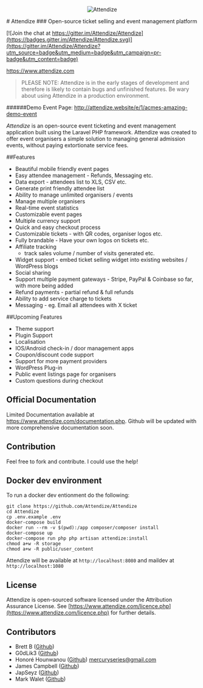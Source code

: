 
<p align="center">
  <img src="https://www.attendize.com/img/logo-dark.png" alt="Attendize"/>
</p>
# Attendize 
### Open-source ticket selling and event management platform

[![Join the chat at https://gitter.im/Attendize/Attendize](https://badges.gitter.im/Attendize/Attendize.svg)](https://gitter.im/Attendize/Attendize?utm_source=badge&utm_medium=badge&utm_campaign=pr-badge&utm_content=badge)

https://www.attendize.com

> PLEASE NOTE: Attendize is in the early stages of development and therefore is likely to contain bugs and unfinished features. Be wary about using Attendize in a production environment.


######Demo Event Page: http://attendize.website/e/1/acmes-amazing-demo-event


*Attendize* is an open-source event ticketing and event management application built using the Laravel PHP framework. Attendize was created to offer event organisers a simple solution to managing general admission events, without paying extortionate service fees.


##Features
 - Beautiful mobile friendly event pages
 - Easy attendee management - Refunds, Messaging etc.
 - Data export - attendees list to XLS, CSV etc.
 - Generate print friendly attendee list
 - Ability to manage unlimited organisers / events
 - Manage multiple organisers 
 - Real-time event statistics
 - Customizable event pages
 - Multiple currency support
 - Quick and easy checkout process
 - Customizable tickets - with QR codes, organiser logos etc.
 - Fully brandable - Have your own logos on tickets etc.
 - Affiliate tracking
    - track sales volume / number of visits generated etc.
 - Widget support - embed ticket selling widget into existing websites / WordPress blogs
 - Social sharing 
 - Support multiple payment gateways - Stripe, PayPal & Coinbase so far, with more being added
 - Refund payments - partial refund & full refunds
 - Ability to add service charge to tickets
 - Messaging - eg. Email all attendees with X ticket
    
##Upcoming Features
 - Theme support
 - Plugin Support
 - Localisation 
 - IOS/Android check-in / door management apps
 - Coupon/discount code support
 - Support for more payment providers
 - WordPress Plug-in 
 - Public event listings page for organisers
 - Custom questions during checkout

## Official Documentation

Limited Documentation available at https://www.attendize.com/documentation.php. Github will be updated with more comprehensive documentation soon.


## Contribution

Feel free to fork and contribute. I could use the help!

## Docker dev environment

To run a docker dev entionment do the following:

```
git clone https://github.com/Attendize/Attendize
cd Attendize
cp .env.example .env
docker-compose build
docker run --rm -v $(pwd):/app composer/composer install
docker-compose up
docker-compose run php php artisan attendize:install
chmod a+w -R storage
chmod a+w -R public/user_content
```

Attendize will be available at `http://localhost:8080` and maildev at `http://localhost:1080`

## License

Attendize is open-sourced software licensed under the Attribution Assurance License. See [https://www.attendize.com/licence.php](https://www.attendize.com/licence.php) for further details.

## Contributors 

* Brett B ([Github](https://github.com/bretto36))
* G0dLik3 ([Github](https://github.com/G0dLik3))
* Honoré Hounwanou ([Github](http://github.com/mercuryseries)) <mercuryseries@gmail.com>
* James Campbell ([Github](https://github.com/jncampbell))
* JapSeyz ([Github](https://github.com/JapSeyz))
* Mark Walet ([Github](https://github.com/markwalet))
